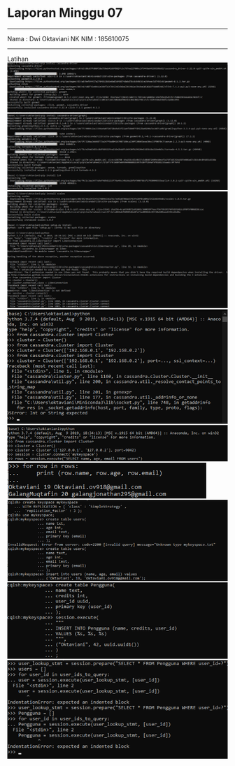 # Laporan Minggu 07
----

Nama : Dwi Oktaviani NK
NIM : 185610075

----
Latihan
![gambar1](gb1.png)
![gambar2](gb2.png)
![gambar3](gb3.png)
![gambar4](gb4.png)
![gambar5](gb5.png)
![gambar6](gb6.png)
![gambar7](gb7.png)
![gambar8](gb8.png)
![gambar9](gb9.png)